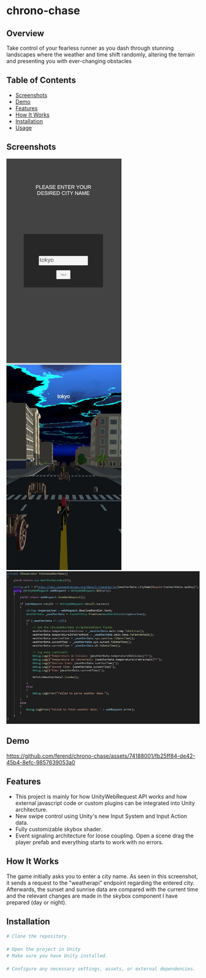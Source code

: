 # chrono-chase

## Overview
Take control of your fearless runner as you dash through stunning landscapes where the weather and time shift randomly, altering the terrain and presenting you with ever-changing obstacles

## Table of Contents
- [Screenshots](#screenshots)
- [Demo](#demo)
- [Features](#features)
- [How It Works](#how-it-works)
- [Installation](#installation)
- [Usage](#usage)

## Screenshots
<img src="github_data/tokyo.jpg" width="300" /> <img src="github_data/gamess.jpg" width="300" /> <img src="github_data/codess.jpg" width="600" />

## Demo
https://github.com/ferend/chrono-chase/assets/74188001/fb25ff84-de42-45b4-8efc-9857639053a0



## Features
- This project is mainly for how UnityWebRequest API works and how external javascript code or custom plugins can be integrated into Unity architecture.
- New swipe control using Unity's new Input System and Input Action data.
- Fully customizable skybox shader.
- Event signaling architecture for loose coupling. Open a scene drag the player prefab and everything starts to work with no errors.

## How It Works
The game initially asks you to enter a city name. As seen in this screenshot, it sends a request to the "weatherapi" endpoint regarding the entered city. Afterwards, the sunset and sunrise data are compared with the current time and the relevant changes are made in the skybox component I have prepared (day or night). 

## Installation
```bash
# Clone the repository

# Open the project in Unity
# Make sure you have Unity installed.

# Configure any necessary settings, assets, or external dependencies.
